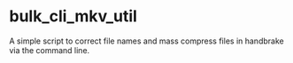 # bulk_cli_mkv_util
A simple script to correct file names and mass compress files in handbrake via the command line.
